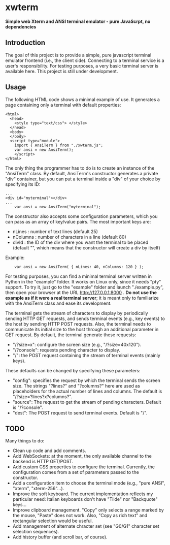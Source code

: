 # xwterm
**Simple web Xterm and ANSI terminal emulator - pure JavaScrpt, no dependencies**   

## Introduction
The goal of this project is to provide a simple, pure javascript terminal emulator frontend
(i.e., the client side). Connecting to a terminal service is a user's responsibility.
For testing purposes, a very basic terminal server is available here.
This project is still under development.

## Usage
The following HTML code shows a minimal example of use. It generates a page containing
only a terminal with default properties:

	<html>
	  <head>
	    <style type="text/css"> </style>
	  </head>
	  <body>
	  </body>
	  <script type="module">
	    import { AnsiTerm } from "./xwterm.js";
	    var ansi = new AnsiTerm();
	    </script>
	</html>

The only thing the programmer has to do is to create an instance of the "AnsiTerm" class.
By default, AnsiTerm's constructor generates a private "div" container, but you can
put a terminal inside a "div" of your choice by specifying its ID:

	...
	<div id="myterminal"></div>
	...
	    var ansi = new AnsiTerm("myterminal");

The constructor also accepts some configuration parameters, which you can pass as an
array of key/value pairs. The most important keys are:

- nLines : number of text lines (default 25)
- nColumns : number of characters in a line (default 80)
- divId : the ID of the div where you want the terminal to be placed (default "", which
means that the constructor will create a div by itself)

Example:

	    var ansi = new AnsiTerm( { nLines: 40, nColumns: 120 } );

For testing purposes, you can find a minimal terminal server written in Python in the
"example" folder. It works on Linux only, since it needs "pty" support. To try it, just
go to the "example" folder and launch "./example.py", then open your browser at the URL
http://127.0.0.1:8000 . **Do not use the example as if it were a real terminal server**; it
is meant only to familiarize with the AnsiTerm class and ease its development.

The terminal gets the stream of characters to display by periodically sending HTTP GET
requests, and sends terminal events (e.g., key events) to the host by sending HTTP POST
requests. Also, the terminal needs to communicate its initial size to the host through
an additional parameter in GET request. By default, the terminal generate these
requests:

- "/?size=<lines>x<columns>": configure the screen size (e.g., "/?size=40x120").
- "/?console": requests pending character to display.
- "/": the POST request containing the stream of terminal events (mainly keys).

These defaults can be changed by specifying these parameters:

- "config": specifies the request by which the terminal sends the screen size. The strings
"?lines?" and "?columns?" here are used as placeholders for the actual number of
lines and columns. The default is "/?size=?lines?x?columns?".
- "source": The request to get the stream of pending characters. Default is "/?console".
- "dest": The POST request to send terminal events. Default is "/".

## TODO
Many things to do:
- Clean up code and add comments.
- Add WebSockets: at the moment, the only available channel to the backend is HTTP GET/POST.
- Add custom CSS properties to configure the terminal. Currently, the configuration comes
  from a set of parameters passed to the constructor.
- Add a configuration item to choose the terminal mode (e.g., "pure ANSI", "xterm", "xterm-256"...).
- Improve the soft keyboard. The current implementation reflects my particular need: Italian 
  keyboards don't have "Tilde" nor "Backquote" keys...
- Improve clipboard management. "Copy" only selects a range marked by the mouse, "Paste" does 
  not work. Also, "Copy as rich text" and rectangular selection would be useful.
- Add management of alternate chracter set (see "G0/G1" character set selection sequences).
- Add history buffer (and scroll bar, of course).

